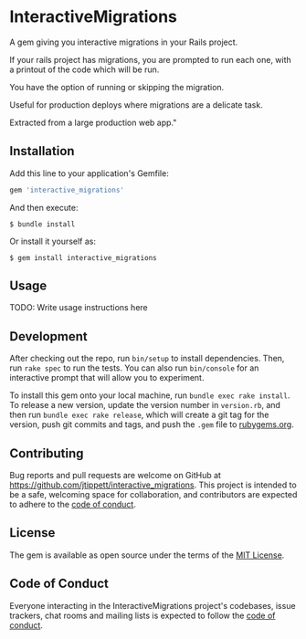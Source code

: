 # InteractiveMigrations
  A gem giving you interactive migrations in your Rails project.

  If your rails project has migrations, you are prompted to run each one,
  with a printout of the code which will be run.

  You have the option of running or skipping the migration.

  Useful for production deploys where migrations are a delicate task.

  Extracted from a large production web app."

## Installation

Add this line to your application's Gemfile:

```ruby
gem 'interactive_migrations'
```

And then execute:

    $ bundle install

Or install it yourself as:

    $ gem install interactive_migrations

## Usage

TODO: Write usage instructions here

## Development

After checking out the repo, run `bin/setup` to install dependencies.
Then, run `rake spec` to run the tests.
You can also run `bin/console` for an interactive prompt that will allow you to
experiment.

To install this gem onto your local machine, run `bundle exec rake install`.
To release a new version, update the version number in `version.rb`,
and then run `bundle exec rake release`,
which will create a git tag for the version,
push git commits and tags,
and push the `.gem` file to [rubygems.org](https://rubygems.org).

## Contributing

Bug reports and pull requests are welcome on GitHub at
https://github.com/jtippett/interactive_migrations.
This project is intended to be a safe, welcoming space for collaboration,
and contributors are expected to adhere to the [code of conduct](https://github.com/[USERNAME]/interactive_migrations/blob/master/CODE_OF_CONDUCT.md).


## License

The gem is available as open source under the terms of the [MIT License](https://opensource.org/licenses/MIT).

## Code of Conduct

Everyone interacting in the InteractiveMigrations project's codebases,
issue trackers, chat rooms and mailing lists is expected to follow the [code of conduct](https://github.com/[USERNAME]/interactive_migrations/blob/master/CODE_OF_CONDUCT.md).
